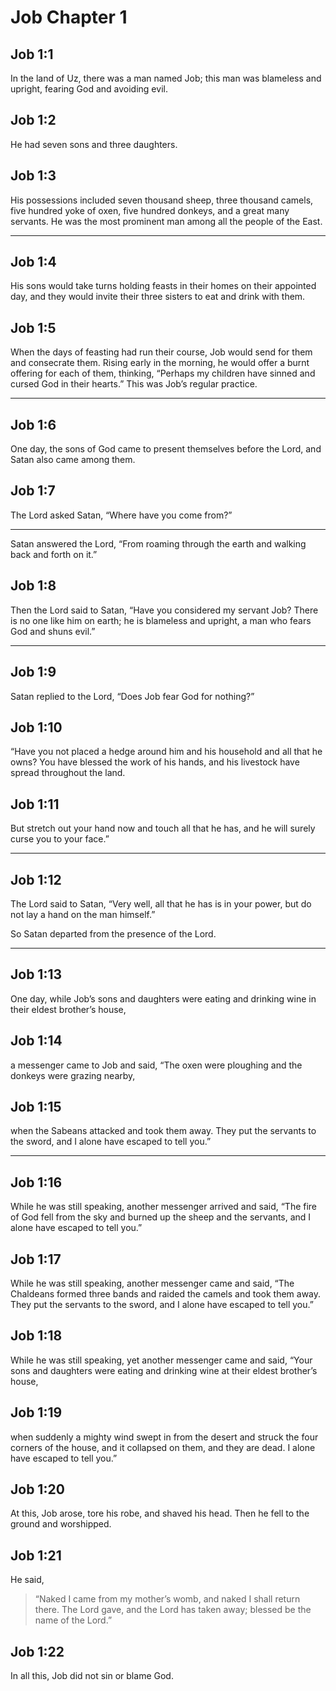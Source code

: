 # Job Chapter 1

## Job 1:1

In the land of Uz, there was a man named Job; this man was blameless and upright, fearing God and avoiding evil.

## Job 1:2

He had seven sons and three daughters.

## Job 1:3

His possessions included seven thousand sheep, three thousand camels, five hundred yoke of oxen, five hundred donkeys, and a great many servants. He was the most prominent man among all the people of the East.

---

## Job 1:4

His sons would take turns holding feasts in their homes on their appointed day, and they would invite their three sisters to eat and drink with them.

## Job 1:5

When the days of feasting had run their course, Job would send for them and consecrate them. Rising early in the morning, he would offer a burnt offering for each of them, thinking, “Perhaps my children have sinned and cursed God in their hearts.” This was Job’s regular practice.

---

## Job 1:6

One day, the sons of God came to present themselves before the Lord, and Satan also came among them.

## Job 1:7

The Lord asked Satan, “Where have you come from?”

---

Satan answered the Lord, “From roaming through the earth and walking back and forth on it.”

## Job 1:8

Then the Lord said to Satan, “Have you considered my servant Job? There is no one like him on earth; he is blameless and upright, a man who fears God and shuns evil.”

---

## Job 1:9

Satan replied to the Lord, “Does Job fear God for nothing?”

## Job 1:10

“Have you not placed a hedge around him and his household and all that he owns? You have blessed the work of his hands, and his livestock have spread throughout the land.

## Job 1:11

But stretch out your hand now and touch all that he has, and he will surely curse you to your face.”

---

## Job 1:12

The Lord said to Satan, “Very well, all that he has is in your power, but do not lay a hand on the man himself.”

So Satan departed from the presence of the Lord.

---

## Job 1:13

One day, while Job’s sons and daughters were eating and drinking wine in their eldest brother’s house,

## Job 1:14

a messenger came to Job and said, “The oxen were ploughing and the donkeys were grazing nearby,

## Job 1:15

when the Sabeans attacked and took them away. They put the servants to the sword, and I alone have escaped to tell you.”

---

## Job 1:16

While he was still speaking, another messenger arrived and said, “The fire of God fell from the sky and burned up the sheep and the servants, and I alone have escaped to tell you.”

## Job 1:17

While he was still speaking, another messenger came and said, “The Chaldeans formed three bands and raided the camels and took them away. They put the servants to the sword, and I alone have escaped to tell you.”

## Job 1:18

While he was still speaking, yet another messenger came and said, “Your sons and daughters were eating and drinking wine at their eldest brother’s house,

## Job 1:19

when suddenly a mighty wind swept in from the desert and struck the four corners of the house, and it collapsed on them, and they are dead. I alone have escaped to tell you.”

## Job 1:20

At this, Job arose, tore his robe, and shaved his head. Then he fell to the ground and worshipped.

## Job 1:21

He said,

> “Naked I came from my mother’s womb,
> and naked I shall return there.
> The Lord gave, and the Lord has taken away;
> blessed be the name of the Lord.”

## Job 1:22

In all this, Job did not sin or blame God.
